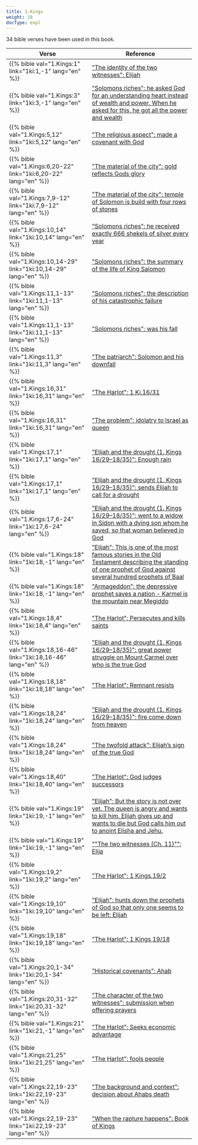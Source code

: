 ```yaml
---
title: 1.Kings
weight: 10
docType: expl
---
```


34 bible verses have been used in this book.

| Verse | Reference |
|-------|-----------|
| {{% bible val="1.Kings:1" link="1ki:1,-1" lang="en" %}} | ["The identity of the two witnesses": Elijah](/expl/content/witnesses/the-two-witnesses#3181) |
| {{% bible val="1.Kings:3" link="1ki:3,-1" lang="en" %}} | ["Solomons riches": he asked God for an understanding heart instead of wealth and power. When he asked for this, he got all the power and wealth](/expl/content/beasts/666-the-number-of-the-beast#719b) |
| {{% bible val="1.Kings:5,12" link="1ki:5,12" lang="en" %}} | ["The religious aspect": made a covenant with God](/expl/content/harlot/who-is-the-harlot-babylon-part-2#89fc) |
| {{% bible val="1.Kings:6,20-22" link="1ki:6,20-22" lang="en" %}} | ["The material of the city": gold reflects Gods glory](/expl/content/paradise/the-new-jerusalem#73fd) |
| {{% bible val="1.Kings:7,9-12" link="1ki:7,9-12" lang="en" %}} | ["The material of the city": temple of Solomon is build with four rows of stones](/expl/content/paradise/the-new-jerusalem#73fd) |
| {{% bible val="1.Kings:10,14" link="1ki:10,14" lang="en" %}} | ["Solomons riches": he received exactly 666 shekels of silver every year](/expl/content/beasts/666-the-number-of-the-beast#719b) |
| {{% bible val="1.Kings:10,14-29" link="1ki:10,14-29" lang="en" %}} | ["Solomons riches": the summary of the life of King Salomon](/expl/content/beasts/666-the-number-of-the-beast#719b) |
| {{% bible val="1.Kings:11,1-13" link="1ki:11,1-13" lang="en" %}} | ["Solomons riches": the description of his catastrophic failure](/expl/content/beasts/666-the-number-of-the-beast#719b) |
| {{% bible val="1.Kings:11,1-13" link="1ki:11,1-13" lang="en" %}} | ["Solomons riches": was his fall](/expl/content/beasts/666-the-number-of-the-beast#719b) |
| {{% bible val="1.Kings:11,3" link="1ki:11,3" lang="en" %}} | ["The patriarch": Solomon and his downfall](/expl/background/israel/the-role-of-family-in-the-bible#7e2f) |
| {{% bible val="1.Kings:16,31" link="1ki:16,31" lang="en" %}} | ["The Harlot": 1 Ki.16/31](/expl/content/harlot/who-is-the-harlot-babylon-part-1#1947) |
| {{% bible val="1.Kings:16,31" link="1ki:16,31" lang="en" %}} | ["The problem":  idolatry to Israel as queen](/expl/content/letters/the-letter-to-the-church-in-thyatira#2153) |
| {{% bible val="1.Kings:17,1" link="1ki:17,1" lang="en" %}} | ["Elijah and the drought (1. Kings 16/29–18/35)": Enough rain](/expl/bible/daniel/the-secret-of-the-3-5-years#89d3) |
| {{% bible val="1.Kings:17,1" link="1ki:17,1" lang="en" %}} | ["Elijah and the drought (1. Kings 16/29–18/35)": sends Elijah to call for a drought](/expl/bible/daniel/the-secret-of-the-3-5-years#89d3) |
| {{% bible val="1.Kings:17,6-24" link="1ki:17,6-24" lang="en" %}} | ["Elijah and the drought (1. Kings 16/29–18/35)":  went to a widow in Sidon with a dying son whom he saved, so that woman believed in God](/expl/bible/daniel/the-secret-of-the-3-5-years#89d3) |
| {{% bible val="1.Kings:18" link="1ki:18,-1" lang="en" %}} | ["Elijah": This is one of the most famous stories in the Old Testament describing the standing of one prophet of God against several hundred prophets of Baal](/expl/content/bowls/the-key-to-armageddon#d43b) |
| {{% bible val="1.Kings:18" link="1ki:18,-1" lang="en" %}} | ["Armageddon": the depressive prophet saves a nation - Karmel is the mountain near Megiddo](/quick/content/bowls#None) |
| {{% bible val="1.Kings:18,4" link="1ki:18,4" lang="en" %}} | ["The Harlot": Persecutes and kills saints](/expl/content/harlot/who-is-the-harlot-babylon-part-1#1947) |
| {{% bible val="1.Kings:18,16-46" link="1ki:18,16-46" lang="en" %}} | ["Elijah and the drought (1. Kings 16/29–18/35)": great power struggle on Mount Carmel over who is the true God](/expl/bible/daniel/the-secret-of-the-3-5-years#89d3) |
| {{% bible val="1.Kings:18,18" link="1ki:18,18" lang="en" %}} | ["The Harlot": Remnant resists](/expl/content/harlot/who-is-the-harlot-babylon-part-1#1947) |
| {{% bible val="1.Kings:18,24" link="1ki:18,24" lang="en" %}} | ["Elijah and the drought (1. Kings 16/29–18/35)": fire come down from heaven](/expl/bible/daniel/the-secret-of-the-3-5-years#89d3) |
| {{% bible val="1.Kings:18,24" link="1ki:18,24" lang="en" %}} | ["The twofold attack": Elijah’s sign of the true God](/expl/content/beasts/the-nature-of-the-beast-in-the-book-of-revelation#f4be) |
| {{% bible val="1.Kings:18,40" link="1ki:18,40" lang="en" %}} | ["The Harlot": God judges successors](/expl/content/harlot/who-is-the-harlot-babylon-part-1#1947) |
| {{% bible val="1.Kings:19" link="1ki:19,-1" lang="en" %}} | ["Elijah": But the story is not over yet. The queen is angry and wants to kill him. Elijah gives up and wants to die but God calls him out to anoint Elisha and Jehu.](/expl/content/bowls/the-key-to-armageddon#d43b) |
| {{% bible val="1.Kings:19" link="1ki:19,-1" lang="en" %}} | [""The two witnesses (Ch. 11)"": Elija](/quick/content/witnesses#None) |
| {{% bible val="1.Kings:19,2" link="1ki:19,2" lang="en" %}} | ["The Harlot": 1 Kings.19/2](/expl/content/harlot/who-is-the-harlot-babylon-part-1#1947) |
| {{% bible val="1.Kings:19,10" link="1ki:19,10" lang="en" %}} | ["Elijah": hunts down the prophets of God so that only one seems to be left: Elijah](/expl/content/bowls/the-key-to-armageddon#d43b) |
| {{% bible val="1.Kings:19,18" link="1ki:19,18" lang="en" %}} | ["The Harlot": 1 Kings 19/18](/expl/content/harlot/who-is-the-harlot-babylon-part-1#1947) |
| {{% bible val="1.Kings:20,1-34" link="1ki:20,1-34" lang="en" %}} | ["Historical covenants": Ahab](/expl/background/israel/gods-covenant#0c36) |
| {{% bible val="1.Kings:20,31-32" link="1ki:20,31-32" lang="en" %}} | ["The character of the two witnesses": submission when offering prayers](/expl/content/witnesses/the-two-witnesses#3181) |
| {{% bible val="1.Kings:21" link="1ki:21,-1" lang="en" %}} | ["The Harlot": Seeks economic advantage](/expl/content/harlot/who-is-the-harlot-babylon-part-1#1947) |
| {{% bible val="1.Kings:21,25" link="1ki:21,25" lang="en" %}} | ["The Harlot": fools people](/expl/content/harlot/who-is-the-harlot-babylon-part-1#1947) |
| {{% bible val="1.Kings:22,19-23" link="1ki:22,19-23" lang="en" %}} | ["The background and context": decision about Ahabs death](/expl/content/worship/worship-in-the-throne-room#3c72) |
| {{% bible val="1.Kings:22,19-23" link="1ki:22,19-23" lang="en" %}} | ["When the rapture happens": Book of Kings](/expl/topics/others/the-rapture#d1b5) |
